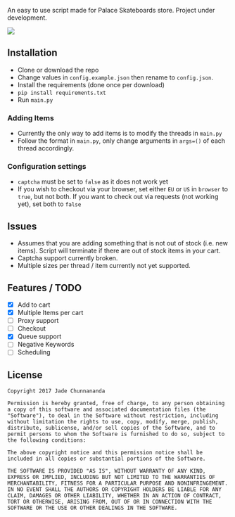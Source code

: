 An easy to use script made for Palace Skateboards store. Project under development.

![](http://i.imgur.com/IMWZDdx.gif)

## Installation
- Clone or download the repo
- Change values in ```config.example.json``` then rename to ```config.json```.
- Install the requirements (done once per download)
- ```pip install requirements.txt```
- Run ```main.py```

### Adding Items
- Currently the only way to add items is to modify the threads in ```main.py```
- Follow the format in ```main.py```, only change arguments in ```args=()``` of each thread accordingly.

### Configuration settings
- ```captcha``` must be set to ```false``` as it does not work yet
- If you wish to checkout via your browser, set either ```EU``` or ```US``` in ```browser``` to ```true```, but not both. If you want to check out via requests (not working yet), set both to ```false```


## Issues
- Assumes that you are adding something that is not out of stock (i.e. new items). Script will terminate if there are out of stock items in your cart.
- Captcha support currently broken.
- Multiple sizes per thread / item currently not yet supported.

## Features / TODO

- [x] Add to cart
- [x] Multiple Items per cart
- [ ] Proxy support
- [ ] Checkout
- [x] Queue support
- [ ] Negative Keywords
- [ ] Scheduling

## License
```
Copyright 2017 Jade Chunnananda

Permission is hereby granted, free of charge, to any person obtaining a copy of this software and associated documentation files (the "Software"), to deal in the Software without restriction, including without limitation the rights to use, copy, modify, merge, publish, distribute, sublicense, and/or sell copies of the Software, and to permit persons to whom the Software is furnished to do so, subject to the following conditions:

The above copyright notice and this permission notice shall be included in all copies or substantial portions of the Software.

THE SOFTWARE IS PROVIDED "AS IS", WITHOUT WARRANTY OF ANY KIND, EXPRESS OR IMPLIED, INCLUDING BUT NOT LIMITED TO THE WARRANTIES OF MERCHANTABILITY, FITNESS FOR A PARTICULAR PURPOSE AND NONINFRINGEMENT. IN NO EVENT SHALL THE AUTHORS OR COPYRIGHT HOLDERS BE LIABLE FOR ANY CLAIM, DAMAGES OR OTHER LIABILITY, WHETHER IN AN ACTION OF CONTRACT, TORT OR OTHERWISE, ARISING FROM, OUT OF OR IN CONNECTION WITH THE SOFTWARE OR THE USE OR OTHER DEALINGS IN THE SOFTWARE.
```
